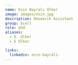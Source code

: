 ```yaml
---
name: Esin Bayralı Ulker
image: images/esin.jpg
description: Research Assistant
group: bcell
role: phd
aliases:
  - E. Ulker
  - E Ulker

links:
  linkedin: esin-bayrali-
---
```


